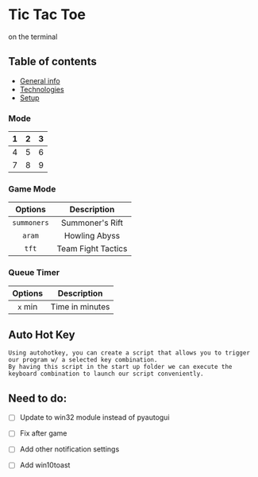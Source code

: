 # Tic Tac Toe

on the terminal


## Table of contents
* [General info](#Game-Mode)
* [Technologies](#Mode)
* [Setup](#Auto-Hot-Key)


### Mode
| 1 | 2 | 3 |
| --- | --- | ---|
| 4 | 5 | 6 |
| 7 | 8 | 9 |


### Game Mode
| **Options** | **Description** |
| :-----------: | :-----------: |
| `summoners` | Summoner's Rift |
| `aram` | Howling Abyss |
| `tft` | Team Fight Tactics |

### Queue Timer
| **Options** | **Description** |
| :-----------: | :---: |
| `x` min | Time in minutes |

## Auto Hot Key
    Using autohotkey, you can create a script that allows you to trigger our program w/ a selected key combination. 
    By having this script in the start up folder we can execute the keyboard combination to launch our script conveniently.

## Need to do:
- [ ] Update to win32 module instead of pyautogui
- [ ] Fix after game
- [ ] Add other notification settings
- [ ] Add win10toast

